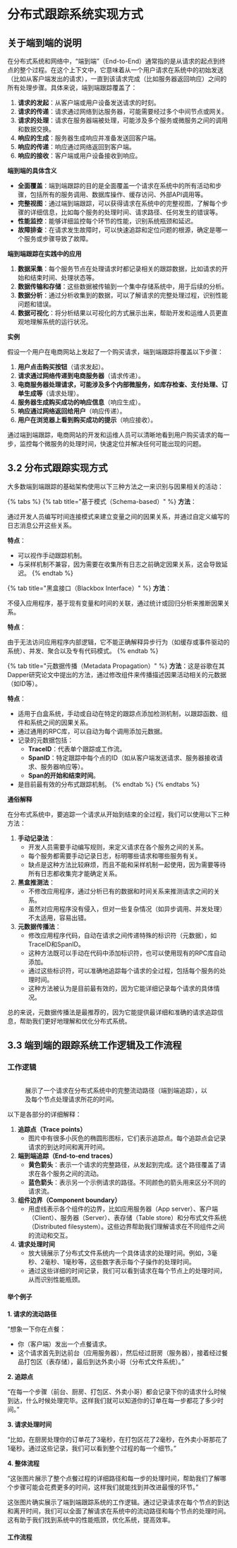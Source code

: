 # 分布式跟踪系统实现方式

## 关于端到端的说明 <a href="#id-31-guan-yu-duan-dao-duan-de-shuo-ming-22" id="id-31-guan-yu-duan-dao-duan-de-shuo-ming-22"></a>

在分布式系统和网络中，“端到端”（End-to-End）通常指的是从请求的起点到终点的整个过程。在这个上下文中，它意味着从一个用户请求在系统中的初始发送（比如从客户端发出的请求），一直到该请求完成（比如服务器返回响应）之间的所有处理步骤。具体来说，端到端跟踪覆盖了：

1. **请求的发起**：从客户端或用户设备发送请求的时刻。
2. **请求的传递**：请求通过网络到达服务器，可能需要经过多个中间节点或网关。
3. **请求的处理**：请求在服务器端被处理，可能涉及多个服务或微服务之间的调用和数据交换。
4. **响应的生成**：服务器生成响应并准备发送回客户端。
5. **响应的传递**：响应通过网络返回到客户端。
6. **响应的接收**：客户端或用户设备接收到响应。

**端到端的具体含义**



* **全面覆盖**：端到端跟踪的目的是全面覆盖一个请求在系统中的所有活动和步骤，包括所有的服务调用、数据库操作、缓存访问、外部API调用等。
* **完整视图**：通过端到端跟踪，可以获得请求在系统中的完整视图，了解每个步骤的详细信息，比如每个服务的处理时间、请求路径、任何发生的错误等。
* **性能监控**：能够详细监控每个环节的性能，识别系统瓶颈和延迟。
* **故障排查**：在请求发生故障时，可以快速追踪和定位问题的根源，确定是哪一个服务或步骤导致了故障。

**端到端跟踪在实践中的应用**

1. **数据采集**：每个服务节点在处理请求时都记录相关的跟踪数据，比如请求的开始和结束时间、处理状态等。
2. **数据传输和存储**：这些数据被传输到一个集中存储系统中，用于后续的分析。
3. **数据分析**：通过分析收集到的数据，可以了解请求的完整处理过程，识别性能问题和错误。
4. **数据可视化**：将分析结果以可视化的方式展示出来，帮助开发和运维人员更直观地理解系统的运行状况。

**实例**

假设一个用户在电商网站上发起了一个购买请求，端到端跟踪将覆盖以下步骤：

1. **用户点击购买按钮**（请求发起）。
2. **请求通过网络传递到电商服务器**（请求传递）。
3. **电商服务器处理请求，可能涉及多个内部微服务，如库存检查、支付处理、订单生成等**（请求处理）。
4. **服务器生成购买成功的响应信息**（响应生成）。
5. **响应通过网络返回给用户**（响应传递）。
6. **用户在浏览器上看到购买成功的提示**（响应接收）。

通过端到端跟踪，电商网站的开发和运维人员可以清晰地看到用户购买请求的每一步，监控每个微服务的处理时间，快速定位并解决任何可能出现的问题。

## 3.2 分布式跟踪实现方式 <a href="#id-32-fen-bu-shi-gen-zong-shi-xian-fang-shi-33" id="id-32-fen-bu-shi-gen-zong-shi-xian-fang-shi-33"></a>

大多数端到端跟踪的基础架构使用以下三种方法之一来识别与因果相关的活动：

{% tabs %}
{% tab title="基于模式（Schema-based）" %}
**方法**：

通过开发人员编写时间连接模式来建立变量之间的因果关系，并通过自定义编写的日志消息公开这些关系。

**特点**：

* 可以视作手动跟踪机制。
* 与采样机制不兼容，因为需要在收集所有日志之前确定因果关系，这会导致延迟。
{% endtab %}

{% tab title="黑盒接口（Blackbox Interface）" %}
**方法**：

不侵入应用程序，基于现有变量和时间的关联，通过统计或回归分析来推断因果关系。

**特点**：

由于无法访问应用程序内部逻辑，它不能正确解释异步行为（如缓存或事件驱动的系统）、并发、聚合以及专有代码模式。
{% endtab %}

{% tab title="元数据传播（Metadata Propagation）" %}
**方法**：这是谷歌在其Dapper研究论文中提出的方法，通过修改组件来传播描述因果活动相关的元数据（如ID等）。

**特点**：

* 适用于白盒系统，手动或自动在特定的跟踪点添加检测机制，以跟踪函数、组件和系统之间的因果关系。
* 通过通用的RPC库，可以自动为每个调用添加元数据。
* 记录的元数据包括：
  * **TraceID**：代表单个跟踪或工作流。
  * **SpanID**：特定跟踪中每个点的ID（如从客户端发送请求、服务器接收请求、服务器响应等）。
  * **Span的开始和结束时间**。
* 是目前最有效的分布式跟踪机制。
{% endtab %}
{% endtabs %}

**通俗解释**

在分布式系统中，要追踪一个请求从开始到结束的全过程，我们可以使用以下三种方法：

1. **手动记录法**：
   * 开发人员需要手动编写规则，来定义请求在各个服务之间的关系。
   * 每个服务都需要手动记录日志，标明哪些请求和哪些服务有关。
   * 缺点是这种方法比较麻烦，而且不能和采样机制一起使用，因为需要等待所有日志都收集完才能确定关系。
2. **黑盒推测法**：
   * 不修改应用程序，通过分析已有的数据和时间关系来推测请求之间的关系。
   * 虽然对应用程序没有侵入，但对一些复杂情况（如异步调用、并发处理）不太适用，容易出错。
3. **元数据传播法**：
   * 修改应用程序代码，自动在请求之间传递特殊的标识符（元数据），如TraceID和SpanID。
   * 这种方法既可以手动在代码中添加标识符，也可以使用现有的RPC库自动添加。
   * 通过这些标识符，可以准确地追踪每个请求的全过程，包括每个服务的处理时间。
   * 这种方法被认为是目前最有效的，因为它能详细记录每个请求的具体情况。

总的来说，元数据传播法是最推荐的，因为它能提供最详细和准确的请求追踪信息，帮助我们更好地理解和优化分布式系统。

## 3.3 端到端的跟踪系统工作逻辑及工作流程 <a href="#id-33-duan-dao-duan-de-gen-zong-xi-tong-gong-zuo-luo-ji-ji-gong-zuo-liu-cheng-45" id="id-33-duan-dao-duan-de-gen-zong-xi-tong-gong-zuo-luo-ji-ji-gong-zuo-liu-cheng-45"></a>

### 工作逻辑 <a href="#id-331-gong-zuo-luo-ji-46" id="id-331-gong-zuo-luo-ji-46"></a>

<figure><img src="../../../../.gitbook/assets/image (7).png" alt=""><figcaption><p>展示了一个请求在分布式系统中的完整流动路径（端到端追踪），以及每个节点处理请求所花的时间。</p></figcaption></figure>

以下是各部分的详细解释：

1. **追踪点（Trace points）**
   * 图片中有很多小灰色的椭圆形图标，它们表示追踪点。每个追踪点会记录请求的到达时间和离开时间。
2. **端到端追踪（End-to-end traces）**
   * **黄色箭头**：表示一个请求的完整路径，从发起到完成。这个路径覆盖了请求在各个服务之间的流动。
   * **蓝色箭头**：表示另一个示例请求的路径。不同颜色的箭头用来区分不同的请求流。
3. **组件边界（Component boundary）**
   * 用虚线表示各个组件的边界，比如应用服务器（App server）、客户端（Client）、服务器（Server）、表存储（Table store）和分布式文件系统（Distributed filesystem）。这些边界帮助我们理解请求在不同组件之间的流动和交互。
4. **请求处理时间**
   * 放大镜展示了分布式文件系统内一个具体请求的处理时间。例如，3毫秒、2毫秒、1毫秒等，这些数字表示每个子操作的处理时间。
   * 通过这些详细的时间记录，我们可以看到请求在每个节点上的处理时间，从而识别性能瓶颈。

#### 举个例子

**1. 请求的流动路径**

“想象一下你在点餐：

* 你（客户端）发出一个点餐请求。
* 这个请求首先到达前台（应用服务器），然后经过厨房（服务器），接着经过餐品打包区（表存储），最后到达外卖小哥（分布式文件系统）。”

**2. 追踪点**

“在每一个步骤（前台、厨房、打包区、外卖小哥）都会记录下你的请求什么时候到达，什么时候处理完毕。这样我们就可以知道你的订单在每一步都花了多少时间。”

**3. 请求处理时间**

“比如，在厨房处理你的订单花了3毫秒，在打包区花了2毫秒，在外卖小哥那花了1毫秒。通过这些记录，我们可以看到整个过程的每一个细节。”

**4. 整体流程**

“这张图片展示了整个点餐过程的详细路径和每一步的处理时间，帮助我们了解哪个步骤可能会花费更多的时间，这样我们就能找到并改进最慢的环节。”

这张图片确实展示了端到端跟踪系统的工作逻辑。通过记录请求在每个节点的到达和离开时间，我们可以全面了解请求在系统中的流动路径和每个节点的处理时间。这有助于我们找到系统中的性能瓶颈，优化系统，提高效率。

#### 工作流程

<figure><img src="../../../../.gitbook/assets/image (1) (1).png" alt=""><figcaption></figcaption></figure>

